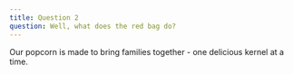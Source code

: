 ```yaml
---
title: Question 2
question: Well, what does the red bag do?
---
```


Our popcorn is made to bring families together - one delicious kernel at a time.
